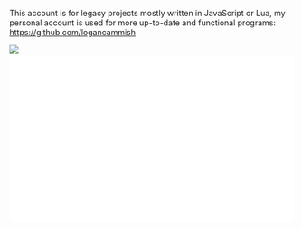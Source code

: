 This account is for legacy projects mostly written in JavaScript or Lua, my personal account is used for more up-to-date and functional programs: https://github.com/logancammish


![](https://raw.githubusercontent.com/glorpglob/aaaaaaaaaa1/blob/master/generated/overview.svg#gh-dark-mode-only)
![](https://github.com/glorpglob/aaaaaaaaaa1/blob/master/generated/languages.svg#gh-dark-mode-only)
